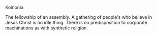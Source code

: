 Koinonia


The fellowship of an assembly.
A gathering of people's who believe in Jesus Christ is no idle thing.
There is no predisposition to corporate machinations as with synthetic religion.
